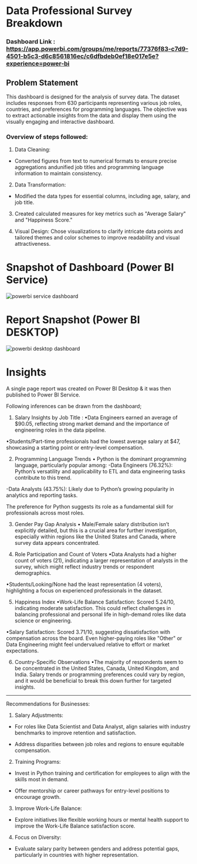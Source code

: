

# Data Professional Survey Breakdown

### Dashboard Link : https://app.powerbi.com/groups/me/reports/77376f83-c7d9-4501-b5c3-d6c8561816ec/c6dfbdeb0ef18e017e5e?experience=power-bi

## Problem Statement

This dashboard is designed for the analysis of survey data. The dataset includes responses from 630 participants representing various job roles, countries, and preferences for programming languages. The objective was to extract actionable insights from the data and display them using the visually engaging and interactive dashboard.


### Overview of steps followed:  

1. Data Cleaning:
 - Converted figures from text to numerical formats to ensure precise aggregations andunified job titles and programming language information to maintain consistency.

2. Data Transformation: 
 - Modified the data types for essential columns, including age, salary, and job title.

3. Created calculated measures for key metrics such as "Average Salary" and "Happiness Score."

4. Visual Design: Chose visualizations to clarify intricate data points and tailored themes and color schemes to improve readability and visual attractiveness.



# Snapshot of Dashboard (Power BI Service)

![powerbi service dashboard](https://github.com/user-attachments/assets/055b267b-033c-4e27-adb4-5a7992dd0068)


 
 # Report Snapshot (Power BI DESKTOP)

 
![powerbi desktop dashboard](https://github.com/user-attachments/assets/c873770c-5b25-4d9d-bd2e-2cc9acb7bffb)


# Insights

A single page report was created on Power BI Desktop & it was then published to Power BI Service.

Following inferences can be drawn from the dashboard;

1. Salary Insights by Job Title :
•Data Engineers earned an average of $90.05, reflecting strong market demand and the importance of engineering roles in the data pipeline.

•Students/Part-time professionals had the lowest average salary at $47, showcasing a starting point or entry-level compensation.

2. Programming Language Trends
• Python is the dominant programming language, particularly popular among:
-Data Engineers (76.32%): Python’s versatility and applicability to ETL and data engineering tasks contribute to this trend.

-Data Analysts (43.75%): Likely due to Python’s growing popularity in analytics and reporting tasks.

The preference for Python suggests its role as a fundamental skill for professionals across most roles.

3. Gender Pay Gap Analysis
•	Male/Female salary distribution isn’t explicitly detailed, but this is a crucial area for further investigation, especially within regions like the United States and Canada, where survey data appears concentrated.

4. Role Participation and Count of Voters
•Data Analysts had a higher count of voters (21), indicating a larger representation of analysts in the survey, which might reflect industry trends or respondent demographics.

•Students/Looking/None had the least representation (4 voters), highlighting a focus on experienced professionals in the dataset.

5. Happiness Index
•Work-Life Balance Satisfaction: Scored 5.24/10, indicating moderate satisfaction. This could reflect challenges in balancing professional and personal life in high-demand roles like data science or engineering.

•Salary Satisfaction: Scored 3.71/10, suggesting dissatisfaction with compensation across the board. Even higher-paying roles like "Other" or Data Engineering might feel undervalued relative to effort or market expectations.

6. Country-Specific Observations
•The majority of respondents seem to be concentrated in the United States, Canada, United Kingdom, and India. Salary trends or programming preferences could vary by region, and it would be beneficial to break this down further for targeted insights.
________________________________________
Recommendations for Businesses:

1. Salary Adjustments:
- For roles like Data Scientist and Data Analyst, align salaries with industry benchmarks to improve retention and satisfaction.

- Address disparities between job roles and regions to ensure equitable compensation.

2. Training Programs:
- Invest in Python training and certification for employees to align with the skills most in demand.

- Offer mentorship or career pathways for entry-level positions  to encourage growth.

3. Improve Work-Life Balance:
- Explore initiatives like flexible working hours or mental health support to improve the Work-Life Balance satisfaction score.

4. Focus on Diversity:
- Evaluate salary parity between genders and address potential gaps, particularly in countries with higher representation.

